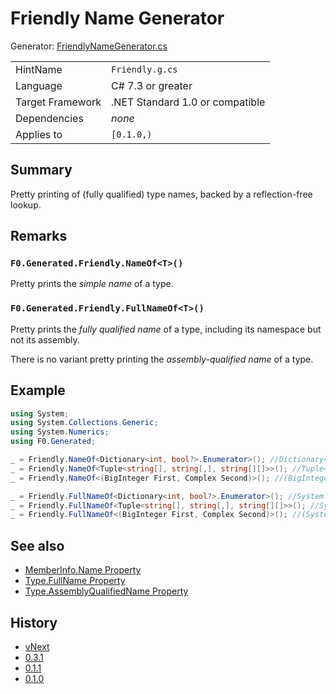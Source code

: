 # Friendly Name Generator

Generator: [FriendlyNameGenerator.cs](../source/production/F0.Generators/CodeAnalysis/FriendlyNameGenerator.cs)

|                  |                                 |
|------------------|---------------------------------|
| HintName         | `Friendly.g.cs`                 |
| Language         | C# 7.3 or greater               |
| Target Framework | .NET Standard 1.0 or compatible |
| Dependencies     | _none_                          |
| Applies to       | `[0.1.0,)`                      |

## Summary

Pretty printing of (fully qualified) type names, backed by a reflection-free lookup.

## Remarks

### `F0.Generated.Friendly.NameOf<T>()`
Pretty prints the _simple name_ of a type.

### `F0.Generated.Friendly.FullNameOf<T>()`
Pretty prints the _fully qualified name_ of a type, including its namespace but not its assembly.

There is no variant pretty printing the _assembly-qualified name_ of a type.

## Example

```csharp
using System;
using System.Collections.Generic;
using System.Numerics;
using F0.Generated;

_ = Friendly.NameOf<Dictionary<int, bool?>.Enumerator>(); //Dictionary<int, bool?>.Enumerator
_ = Friendly.NameOf<Tuple<string[], string[,], string[][]>>(); //Tuple<string[], string[,], string[][]>
_ = Friendly.NameOf<(BigInteger First, Complex Second)>(); //(BigInteger, Complex)

_ = Friendly.FullNameOf<Dictionary<int, bool?>.Enumerator>(); //System.Collections.Generic.Dictionary<int, bool?>.Enumerator
_ = Friendly.FullNameOf<Tuple<string[], string[,], string[][]>>(); //System.Tuple<string[], string[,], string[][]>
_ = Friendly.FullNameOf<(BigInteger First, Complex Second)>(); //(System.Numerics.BigInteger, System.Numerics.Complex)
```

## See also

- [MemberInfo.Name Property](https://docs.microsoft.com/en-us/dotnet/api/system.reflection.memberinfo.name)
- [Type.FullName Property](https://docs.microsoft.com/en-us/dotnet/api/system.type.fullname)
- [Type.AssemblyQualifiedName Property](https://docs.microsoft.com/en-us/dotnet/api/system.type.assemblyqualifiedname)

## History

- [vNext](../CHANGELOG.md#vNext)
- [0.3.1](../CHANGELOG.md#v031-2021-11-21)
- [0.1.1](../CHANGELOG.md#v011-2021-07-26)
- [0.1.0](../CHANGELOG.md#v010-2021-07-01)
